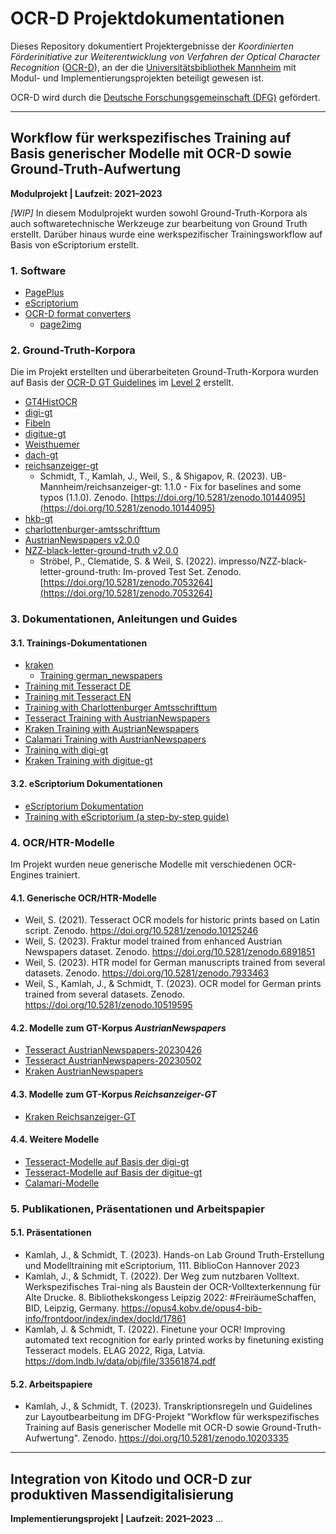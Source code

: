 # OCR-D Projektdokumentationen

Dieses Repository dokumentiert Projektergebnisse der _Koordinierten Förderinitiative zur Weiterentwicklung von Verfahren der Optical Character Recognition_ ([OCR-D](https://ocr-d.de/)), an der die [Universitätsbibliothek Mannheim](https://www.bib.uni-mannheim.de/) mit  Modul- und Implementierungsprojekten beteiligt gewesen ist. 

OCR-D wird durch die [Deutsche Forschungsgemeinschaft (DFG)](https://www.dfg.de/) gefördert.

-------------------------

## Workflow für werk­spezifisches Training auf Basis generischer Modelle mit OCR-D sowie Ground-Truth-Aufwertung
**Modulprojekt | Laufzeit: 2021–2023**

*[WIP]* In diesem Modulprojekt wurden sowohl Ground-Truth-Korpora als auch softwaretechnische Werkzeuge zur bearbeitung von Ground Truth erstellt. Darüber hinaus wurde eine werkspezifischer Trainingsworkflow auf Basis von eScriptorium erstellt.

### 1. Software
- [PagePlus](https://github.com/UB-Mannheim/PagePlus)
- [eScriptorium](https://github.com/UB-Mannheim/eScriptorium)
- [OCR-D format converters](https://github.com/OCR-D/format-converters/)
  - [page2img](https://github.com/OCR-D/format-converters/blob/master/page2img.py)

### 2. Ground-Truth-Korpora
Die im Projekt erstellten und überarbeiteten Ground-Truth-Korpora wurden auf Basis der [OCR-D GT Guidelines](https://ocr-d.de/de/gt-guidelines/trans/) im [Level 2](https://ocr-d.de/de/gt-guidelines/trans/level_2_2.html) erstellt.

- [GT4HistOCR](https://code.bib.uni-mannheim.de/ocr-d/GT4HistOCR)
- [digi-gt](https://github.com/UB-Mannheim/digi-gt)
- [Fibeln](https://github.com/UB-Mannheim/Fibeln)
- [digitue-gt](https://github.com/UB-Mannheim/digitue-gt)
- [Weisthuemer](https://github.com/UB-Mannheim/Weisthuemer)
- [dach-gt](https://github.com/UB-Mannheim/dach-gt)
- [reichsanzeiger-gt](https://github.com/UB-Mannheim/reichsanzeiger-gt)
  - Schmidt, T., Kamlah, J., Weil, S., & Shigapov, R. (2023). UB-Mannheim/reichsanzeiger-gt: 1.1.0 - Fix for baselines and some typos (1.1.0). Zenodo. [https://doi.org/10.5281/zenodo.10144095](https://doi.org/10.5281/zenodo.10144095)
- [hkb-gt](https://github.com/UB-Mannheim/hkb-gt)
- [charlottenburger-amtsschrifttum](https://github.com/UB-Mannheim/charlottenburger-amtsschrifttum)
- [AustrianNewspapers v2.0.0](https://github.com/UB-Mannheim/AustrianNewspapers)
- [NZZ-black-letter-ground-truth v2.0.0](https://github.com/UB-Mannheim/NZZ-black-letter-ground-truth)
  - Ströbel, P., Clematide, S. & Weil, S. (2022). impresso/NZZ-black-letter-ground-truth: Im-proved Test Set. Zenodo. [https://doi.org/10.5281/zenodo.7053264](https://doi.org/10.5281/zenodo.7053264)

### 3. Dokumentationen, Anleitungen und Guides
#### 3.1. Trainings-Dokumentationen 
- [kraken](https://github.com/UB-Mannheim/kraken/)
  - [Training german_newspapers](https://github.com/UB-Mannheim/kraken/wiki/Training-German-Newspapers)
- [Training mit Tesseract DE](https://github.com/th-schmidt/docs4training-ocr/blob/main/Training-mit-Tesseract.md)
- [Training mit Tesseract EN](https://github.com/th-schmidt/training-with-tesseract/blob/main/Training-with-Tesseract.md)
- [Training with Charlottenburger Amtsschrifttum](https://github.com/UB-Mannheim/charlottenburger-amtsschrifttum/wiki/Work-specific-training-with-Charlottenburger-Amtsschrifttum)
- [Tesseract Training with AustrianNewspapers](https://github.com/UB-Mannheim/AustrianNewspapers/wiki/Training-with-Tesseract)
- [Kraken Training with AustrianNewspapers](https://github.com/UB-Mannheim/AustrianNewspapers/wiki/Training-with-Kraken)
- [Calamari Training with AustrianNewspapers](https://github.com/UB-Mannheim/AustrianNewspapers/wiki/Training-with-Calamari)
- [Training with digi-gt](https://github.com/UB-Mannheim/digi-gt/wiki/Training)
- [Kraken Training with digitue-gt](https://github.com/UB-Mannheim/digitue-gt/wiki/Training-with-Kraken)

#### 3.2. eScriptorium Dokumentationen
- [eScriptorium Dokumentation](https://github.com/UB-Mannheim/eScriptorium_Dokumentation/)
- [Training with eScriptorium (a step-by-step guide)](https://github.com/UB-Mannheim/eScriptorium_Dokumentation/blob/main/Training-with-eScriptorium.md)

### 4. OCR/HTR-Modelle
Im Projekt wurden neue generische Modelle mit verschiedenen OCR-Engines trainiert.

#### 4.1. Generische OCR/HTR-Modelle
- Weil, S. (2021). Tesseract OCR models for historic prints based on Latin script.
Zenodo. https://doi.org/10.5281/zenodo.10125246
- Weil, S. (2023). Fraktur model trained from enhanced Austrian Newspapers dataset.
Zenodo. https://doi.org/10.5281/zenodo.6891851
- Weil, S. (2023). HTR model for German manuscripts trained from several datasets.
Zenodo. https://doi.org/10.5281/zenodo.7933463
- Weil, S., Kamlah, J., & Schmidt, T. (2023). OCR model for German prints trained from several datasets.
Zenodo. https://doi.org/10.5281/zenodo.10519595

#### 4.2. Modelle zum GT-Korpus *AustrianNewspapers*
- [Tesseract AustrianNewspapers-20230426](https://ub-backup.bib.uni-mannheim.de/~stweil/tesstrain/calamari/AustrianNewspapers-20230426/)
- [Tesseract AustrianNewspapers-20230502](https://ub-backup.bib.uni-mannheim.de/~stweil/tesstrain/tesseract/austriannewspapers/20230502/)
- [Kraken AustrianNewspapers](https://ub-backup.bib.uni-mannheim.de/~stweil/tesstrain/kraken/austriannewspapers/)

#### 4.3. Modelle zum GT-Korpus *Reichsanzeiger-GT*
- [Kraken Reichsanzeiger-GT](https://ub-backup.bib.uni-mannheim.de/~stweil/tesstrain/kraken/reichsanzeiger-gt/)

#### 4.4. Weitere Modelle
- [Tesseract-Modelle auf Basis der digi-gt](https://ub-backup.bib.uni-mannheim.de/~stweil/tesstrain/kraken/digi-gt/)
- [Tesseract-Modelle auf Basis der digitue-gt](https://ub-backup.bib.uni-mannheim.de/~stweil/tesstrain/kraken/digitue-gt/)
- [Calamari-Modelle](https://ub-backup.bib.uni-mannheim.de/~stweil/tesstrain/calamari/)

### 5. Publikationen, Präsentationen und Arbeitspapier
#### 5.1. Präsentationen
- Kamlah, J., & Schmidt, T. (2023). Hands-on Lab Ground Truth-Erstellung und Modelltraining mit eScriptorium, 111. BiblioCon Hannover 2023
- Kamlah, J., & Schmidt, T. (2022). Der Weg zum nutzbaren Volltext. Werkspezifisches Trai-ning als Baustein der OCR-Volltexterkennung für Alte Drucke. 8. Bibliothekskongess Leipzig 2022: #FreiräumeSchaffen, BID, Leipzig, Germany. https://opus4.kobv.de/opus4-bib-info/frontdoor/index/index/docId/17861
- Kamlah, J. & Schmidt, T. (2022). Finetune your OCR! Improving automated text recognition for early printed works by finetuning existing Tesseract models. ELAG 2022, Riga, Latvia. https://dom.lndb.lv/data/obj/file/33561874.pdf

#### 5.2. Arbeitspapiere
- Kamlah, J., & Schmidt, T. (2023). Transkriptionsregeln und Guidelines zur Layoutbearbeitung im DFG-Projekt "Workflow für werkspezifisches Training auf Basis generischer Modelle mit OCR-D sowie Ground-Truth-Aufwertung". Zenodo. https://doi.org/10.5281/zenodo.10203335

-------------------------

## Integration von Kitodo und OCR-D zur produktiven Massendigitalisierung
**Implementierungsprojekt | Laufzeit: 2021–2023**
...

